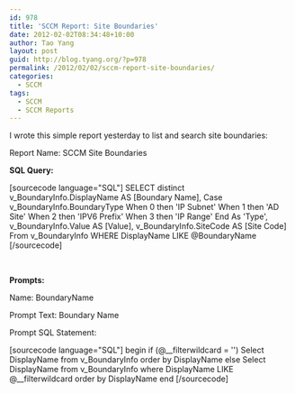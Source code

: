 ```yaml
---
id: 978
title: 'SCCM Report: Site Boundaries'
date: 2012-02-02T08:34:48+10:00
author: Tao Yang
layout: post
guid: http://blog.tyang.org/?p=978
permalink: /2012/02/02/sccm-report-site-boundaries/
categories:
  - SCCM
tags:
  - SCCM
  - SCCM Reports
---
```

I wrote this simple report yesterday to list and search site boundaries:

Report Name: SCCM Site Boundaries

<strong>SQL Query:</strong>

[sourcecode language="SQL"]
SELECT distinct
v_BoundaryInfo.DisplayName AS [Boundary Name],
Case v_BoundaryInfo.BoundaryType
When 0 then 'IP Subnet'
When 1 then 'AD Site'
When 2 then 'IPV6 Prefix'
When 3 then 'IP Range'
End As 'Type',
v_BoundaryInfo.Value AS [Value],
v_BoundaryInfo.SiteCode AS [Site Code]
From v_BoundaryInfo WHERE DisplayName LIKE @BoundaryName
[/sourcecode]

&nbsp;

<strong>Prompts:</strong>

Name: BoundaryName

Prompt Text: Boundary Name

Prompt SQL Statement:

[sourcecode language="SQL"]
begin
if (@__filterwildcard = '')
Select DisplayName from v_BoundaryInfo order by DisplayName
else
Select DisplayName from v_BoundaryInfo where DisplayName LIKE @__filterwildcard order by DisplayName
end
[/sourcecode]